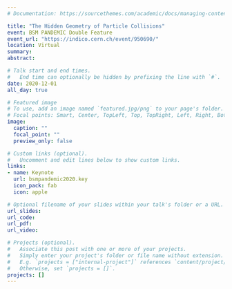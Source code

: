 ```yaml
---
# Documentation: https://sourcethemes.com/academic/docs/managing-content/

title: "The Hidden Geometry of Particle Collisions"
event: BSM PANDEMIC Double Feature
event_url: "https://indico.cern.ch/event/950690/"
location: Virtual
summary:
abstract:

# Talk start and end times.
#   End time can optionally be hidden by prefixing the line with `#`.
date: 2020-12-01
all_day: true

# Featured image
# To use, add an image named `featured.jpg/png` to your page's folder. 
# Focal points: Smart, Center, TopLeft, Top, TopRight, Left, Right, BottomLeft, Bottom, BottomRight.
image:
  caption: ""
  focal_point: ""
  preview_only: false

# Custom links (optional).
#   Uncomment and edit lines below to show custom links.
links:
- name: Keynote
  url: bsmpandemic2020.key
  icon_pack: fab
  icon: apple

# Optional filename of your slides within your talk's folder or a URL.
url_slides:
url_code:
url_pdf:
url_video:

# Projects (optional).
#   Associate this post with one or more of your projects.
#   Simply enter your project's folder or file name without extension.
#   E.g. `projects = ["internal-project"]` references `content/project/deep-learning/index.md`.
#   Otherwise, set `projects = []`.
projects: []
---
```

